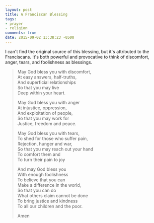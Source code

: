 ```yaml
---
layout: post
title: A Franciscan Blessing
tags:
- prayer
- religion
comments: true
date: 2015-09-02 13:38:23 -0500
---
```


I can't find the original source of this blessing, but it's attributed to the Franciscans. It's both powerful and provocative to think of discomfort, anger, tears, and foolishness as blessings.

> May God bless you with discomfort,  
> At easy answers, half-truths,  
> And superficial relationships  
> So that you may live  
> Deep within your heart.  
>   
> May God bless you with anger  
> At injustice, oppression,  
> And exploitation of people,  
> So that you may work for  
> Justice, freedom and peace.  
>  
> May God bless you with tears,  
> To shed for those who suffer pain,  
> Rejection, hunger and war,  
> So that you may reach out your hand  
> To comfort them and  
> To turn their pain to joy  
>  
> And may God bless you  
> With enough foolishness  
> To believe that you can  
> Make a difference in the world,  
> So that you can do  
> What others claim cannot be done  
> To bring justice and kindness  
> To all our children and the poor.  
>   
> Amen
